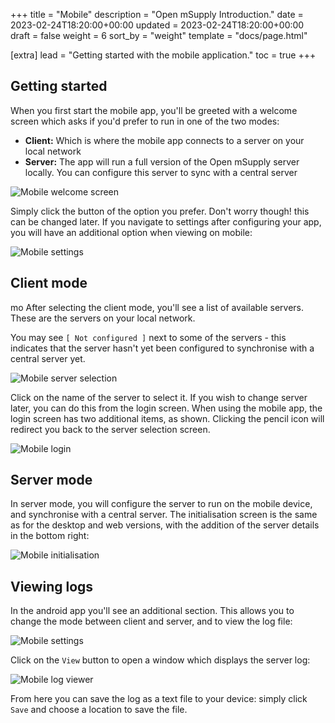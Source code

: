 +++
title = "Mobile"
description = "Open mSupply Introduction."
date = 2023-02-24T18:20:00+00:00
updated = 2023-02-24T18:20:00+00:00
draft = false
weight = 6
sort_by = "weight"
template = "docs/page.html"

[extra]
lead = "Getting started with the mobile application."
toc = true
+++

## Getting started

When you first start the mobile app, you'll be greeted with a welcome screen which asks if you'd prefer to run in one of the two modes:

- **Client:** Which is where the mobile app connects to a server on your local network
- **Server:** The app will run a full version of the Open mSupply server locally. You can configure this server to sync with a central server

![Mobile welcome screen](/docs/introduction/images/mobile_welcome.png)

Simply click the button of the option you prefer. Don't worry though! this can be changed later. If you navigate to settings after configuring your app, you will have an additional option when viewing on mobile:

![Mobile settings](/docs/introduction/images/mobile_settings.png)

## Client mode
mo
After selecting the client mode, you'll see a list of available servers. These are the servers on your local network. 

You may see `[ Not configured ]` next to some of the servers - this indicates that the server hasn't yet been configured to synchronise with a central server yet.

![Mobile server selection](/docs/introduction/images/mobile_server_selection.png)

Click on the name of the server to select it.
If you wish to change server later, you can do this from the login screen. When using the mobile app, the login screen has two additional items, as shown. Clicking the pencil icon will redirect you back to the server selection screen.

![Mobile login](/docs/introduction/images/mobile_login.png)

## Server mode

In server mode, you will configure the server to run on the mobile device, and synchronise with a central server. The initialisation screen is the same as for the desktop and web versions, with the addition of the server details in the bottom right:

![Mobile initialisation](/docs/introduction/images/mobile_initialisation.png)

## Viewing logs

In the android app you'll see an additional section. This allows you to change the mode between client and server, and to view the log file:

![Mobile settings](/docs/introduction/images/mobile_settings.png)

Click on the `View` button to open a window which displays the server log:

![Mobile log viewer](/docs/introduction/images/mobile_view_log.png)

From here you can save the log as a text file to your device: simply click `Save` and choose a location to save the file.